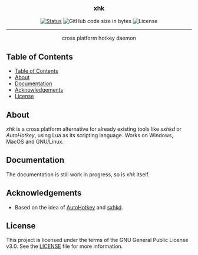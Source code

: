 <!-- <p align="center">
  <a href="" rel="noopener">
 <img width=200px height=200px src="https://i.imgur.com/6wj0hh6.jpg" alt="Project logo"></a>
</p> -->

<h3 align="center">xhk</h3>

<div align="center">

[![Status](https://img.shields.io/badge/status-development-orange?style=flat-square)]()
![GitHub code size in bytes](https://img.shields.io/github/languages/code-size/lianstuder/xhk?style=flat-square)
![License](https://img.shields.io/github/license/lianstuder/xhk?style=flat-square)

</div>

---

<p align="center"> cross platform hotkey daemon 
    <br> 
</p>

## Table of Contents

- [Table of Contents](#table-of-contents)
- [About](#about)
- [Documentation](#documentation)
- [Acknowledgements](#acknowledgements)
- [License](#license)

## About

*xhk* is a cross platform alternative for already existing tools like *sxhkd* or *AutoHotkey*, using Lua as its scripting language. Works on Windows, MacOS and GNU/Linux.

## Documentation

The documentation is still work in progress, so is *xhk* itself.

## Acknowledgements

- Based on the idea of [AutoHotkey](https://github.com/AutoHotkey) and [sxhkd](https://github.com/baskerville/sxhkd).

## License

This project is licensed under the terms of the GNU General Public License v3.0. See the [LICENSE](https://github.com/lianstuder/xhk/blob/master/LICENSE) file for more information.